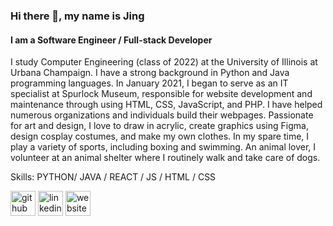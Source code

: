 ### Hi there 👋, my name is Jing
#### I am a Software Engineer / Full-stack Developer
I study Computer Engineering (class of 2022) at the University of Illinois at Urbana Champaign. I have a strong background in Python and Java programming languages. In January 2021, I began to serve as an IT specialist at Spurlock Museum, responsible for website development and maintenance through using HTML, CSS, JavaScript, and PHP. I have helped numerous organizations and individuals build their webpages. Passionate for art and design, I love to draw in acrylic, create graphics using Figma, design cosplay costumes, and make my own clothes. In my spare time, I play a variety of sports, including boxing and swimming. An animal lover, I volunteer at an animal shelter where I routinely walk and take care of dogs.

Skills: PYTHON/ JAVA / REACT / JS / HTML / CSS



[<img src='https://cdn.jsdelivr.net/npm/simple-icons@3.0.1/icons/github.svg' alt='github' height='40'>](https://github.com/jingl3ling)  [<img src='https://cdn.jsdelivr.net/npm/simple-icons@3.0.1/icons/linkedin.svg' alt='linkedin' height='40'>](https://www.linkedin.com/in/https://www.linkedin.com/in/jinghuang2022//)  [<img src='https://cdn.jsdelivr.net/npm/simple-icons@3.0.1/icons/icloud.svg' alt='website' height='40'>](https://www.jinghj.net/home)  

<!--
**jingl3ling/jingl3ling** is a ✨ _special_ ✨ repository because its `README.md` (this file) appears on your GitHub profile.

Here are some ideas to get you started:

- 🔭 I’m currently working on ...
- 🌱 I’m currently learning ...
- 👯 I’m looking to collaborate on ...
- 🤔 I’m looking for help with ...
- 💬 Ask me about ...
- 📫 How to reach me: ...
- 😄 Pronouns: ...
- ⚡ Fun fact: ...
-->
